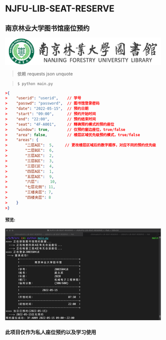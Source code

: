 # NJFU-LIB-SEAT-RESERVE
## 南京林业大学图书馆座位预约

![njfulogo](/images/logonew.png)

> 依赖
>    requests
>    json
>    unquote

>```shell
>$ python main.py

```json
>{
>    "userid": "userid",    // 学号
>    "passwd": "password",  // 图书馆登录密码
>    "date": "2022-05-15",  // 预约日期
>    "start": "09:00",      // 预约开始时间
>    "end": "22:00",        // 预约结束时间
>    "seat": "4F-A001",     // 精确预约模式的预约座位
>    "window": true,        // 仅预约窗边座位，true/false
>    "area": false,         // 楼层区域优先级预约模式，true/false
>    "areas": {
>        "二层A区":  5,     // 更改楼层区域后的数字顺序，对应不同的预约优先级
>        "二层B区":  6,
>        "三层A区":  2,
>        "三层B区":  3,
>        "三层C区":  4,
>        "四层A区":  1,
>        "五层A区":  9,
>        "六层":     10,
>        "七层北侧": 11,
>        "三楼夹层": 7,
>        "四楼夹层": 8
>    }
>}
```

#### 预览:
![preview](/images/preview.jpg)

### 此项目仅作为私人座位预约以及学习使用

